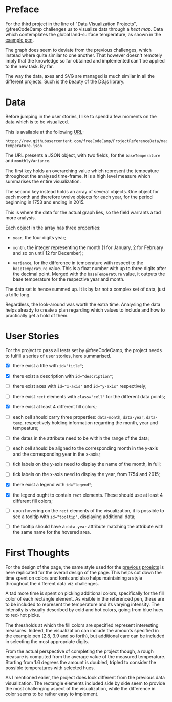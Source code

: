 <!-- Link to the work-in-progress pen right [here](). -->

# Preface

For the third project in the line of "Data Visualization Projects", @freeCodeCamp challenges us to visualize data through a _heat map_. Data which contemplates the global land-surface temperature, as shown in the [example pen](https://codepen.io/freeCodeCamp/full/JEXgeY).

The graph does seem to deviate from the previous challenges, which instead where quite similar to one another. That however doesn't remotely imply that the knowledge so far obtained and implemented can't be applied to the new task. By far.

The way the data, axes and SVG are managed is much similar in all the different projects. Such is the beauty of the D3.js library.

# Data

Before jumping in the user stories, I like to spend a few moments on the data which is to be visualized.

This is available at the following [URL](https://raw.githubusercontent.com/freeCodeCamp/ProjectReferenceData/master/global-temperature.json):

```text
https://raw.githubusercontent.com/freeCodeCamp/ProjectReferenceData/master/global-temperature.json
```

The URL presents a JSON object, with two fields, for the `baseTemperature` and `monthlyVariance`.

The first key holds an overarching value which represent the tempeature throughout the analysed time-frame. It is a high level measure which summarises the entire visualization.

The second key instead holds an array of several objects. One object for each month and therefore twelve objects for each year, for the period beginning in 1753 and ending in 2015.

This is where the data for the actual graph lies, so the field warrants a tad more analysis.

Each object in the array has three properties:

- `year`, the four digits year;

- `month`, the integer representing the month (1 for January, 2 for February and so on until 12 for December);

- `variance`, for the difference in temperature with respect to the `baseTemperature` value. This is a float number with up to three digits after the decimal point. Merged with the `baseTemperature` value, it outputs the base temperature for the respective year and month.

The data set is hence summed up. It is by far not a complex set of data, just a trifle long.

Regardless, the look-around was worth the extra time. Analysing the data helps already to create a plan regarding which values to include and how to practically get a hold of them.

# User Stories

For the project to pass all tests set by @freeCodeCamp, the project needs to fulfill a series of user stories, here summarised.

- [x] there exist a title with `id="title"`;

- [x] there exist a description with `id="description"`;

- [ ] there exist axes with `id="x-axis"` and `id="y-axis"` respectively;

- [ ] there exist `rect` elements with `class="cell"` for the different data points;

- [x] there exist at least 4 different fill colors;

- [ ] each cell should carry three properties: `data-month`, `data-year`, `data-temp`, respectively holding information regarding the month, year and tempeature;

- [ ] the dates in the attribute need to be within the range of the data;

- [ ] each cell should be aligned to the corresponding month in the y-axis and the corresponding year in the x-axis;

- [ ] tick labels on the y-axis need to display the name of the month, in full;

- [ ] tick labels on the x-axis need to display the year, from 1754 and 2015;

- [x] there exist a legend with `id="legend"`;

- [x] the legend ought to contain `rect` elements. These should use at least 4 different fill colors;

- [ ] upon hovering on the `rect` elements of the visualization, it is possible to see a tooltip with `id="tooltip"`, displaying additional data;

- [ ] the tooltip should have a `data-year` attribute matching the attribute with the same name for the hovered area.

# First Thoughts

For the design of the page, the same style used for the [previous](https://codepen.io/borntofrappe/pen/mKGZaO) [proejcts](https://codepen.io/borntofrappe/pen/ERzybV) is here replicated for the overall design of the page. This helps cut down the time spent on colors and fonts and also helps maintaining a style throughout the different data viz challenges.

A tad more time is spent on picking additional colors, specifically for the fill color of each rectangle element. As visible in the referenced pen, these are to be included to represent the temperature and its varying intensity. The intensity is visually described by cold and hot colors, going from blue hues to red-hot picks. 

The thresholds at which the fill colors are specified represent interesting measures. Indeed, the visualization can include the amounts specified in the example pen (2.8, 3.9 and so forth), but additional care can be included in selecting the most appropriate digits.

From the actual perspective of completing the project though, a rough measure is computed from the average value of the measured temperature. Starting from 1.6 degrees the amount is doubled, tripled to consider the possible temperatures with selected hues.

As I mentioned ealier, the project does look different from the previous data visualization. The rectangle elements included side by side seem to provide the most challenging aspect of the visualization, while the difference in color seems to be rather easy to implement.

<!--
# Update
include this section upon hitting arbitrary milestones in the project (a road-block, the completion of the project)
-->